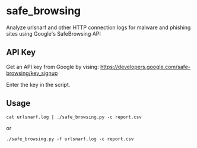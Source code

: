 safe_browsing
=============

Analyze urlsnarf and other HTTP connection logs for malware and phishing sites using Google's SafeBrowsing API


API Key
-------

Get an API key from Google by vising:
https://developers.google.com/safe-browsing/key_signup

Enter the key in the script.


Usage
-----

	cat urlsnarf.log | ./safe_browsing.py -c report.csv
	
or
	
	./safe_browsing.py -f urlsnarf.log -c report.csv
	
	

